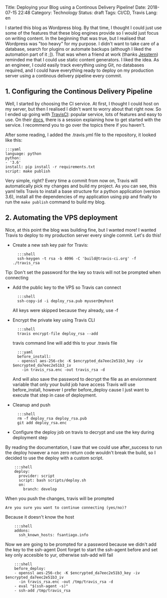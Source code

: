 Title: Deploying your Blog using a Continous Delivery Pipeline!
Date: 2018-07-15 22:48
Category: Technology
Status: draft
Tags: CI/CD, Travis
Lang: en

I started this blog as Wordpress blog. By that time, I thought I could just use some of the features
that these blog engines provide so I would just focus on writing content. In the beginning that was
true, but I realised that Wordpress was "too heavy" for my purpose. I didn't want to take care of a
database, search for plugins or automate backups (although I liked the automation part of it ;]). That was when a friend at work (thanks [Jesstern](http://jsstrn.me/)) reminded me that I could use static content generators. I liked the idea. As an engineer, I could easily track everything using Git, no databases required,
and I could have everything ready to deploy on my production server using a continous delivery pipeline every commit.

## 1. Configuring the Continous Delivery Pipeline
Well, I started by choosing the CI service. At first, I thought I could host on my server, but then I realised I didn't want to worry about that right now.
So I ended up going with [TravisCI](http://travis-ci.org): popular service, lots of features and easy to use.
On their [docs](https://docs.travis-ci.com/user/getting-started/#To-get-started-with-Travis-CI), there is a session explaining how to get started with the service.
I recommend you to go over the topics there if you haven't.

After some reading, I added the .travis.yml file to the repository, it looked like this:

    :::yaml
    language: python
    python:
    - '3.6'
    install: pip install -r requirements.txt
    script: make publish

Very simple, right? Every time a commit from now on, Travis will automatically pick my changes and build my project. As you can see, this yaml tells Travis to install
a base structure for a python application (version 3.6), install all the dependencies of my application using pip and finally to run the `make publish` command
to build my blog.

## 2. Automating the VPS deployment
Nice, at this point the blog was building fine, but I wanted more! I wanted Travis to deploy to my production server every single commit. Let's do this!

* Create a new ssh key pair for Travis:

        :::shell
        ssh-keygen -t rsa -b 4096 -C 'build@travis-ci.org' -f ./travis_rsa

Tip: Don't set the password for the key so travis will not be prompted when connecting

* Add the public key to the VPS so Travis can connect

        :::shell
        ssh-copy-id -i deploy_rsa.pub myuser@myhost
    All keys were skipped because they already, use -f

* Encrypt the private key using Travis CLI

        :::shell
        travis encrypt-file deploy_rsa --add

    travis command line will add this to your .travis file

        :::yaml
        before_install:
        - openssl aes-256-cbc -K $encrypted_da7eec2e51b3_key -iv $encrypted_da7eec2e51b3_iv
          -in travis_rsa.enc -out travis_rsa -d

    And will also save the password to decrypt the file as an enviornment variable that only your build job have access
Travis will use before_install, however I prefer before_deploy cause I just want to execute that step in case of deployment.

* Cleanup and push

        :::shell
        rm -f deploy_rsa deploy_rsa.pub
        git add deploy_rsa.enc

* Configure the deploy job on travis to decrypt and use the key during deployment step

By reading the documentation, I saw that we could use after_success to run the deploy however a non zero return code wouldn't break the build, so I decided to use the deploy with a custom script.

        :::shell
        deploy:
          provider: script
          script: bash scripts/deploy.sh
          on:
            branch: develop

When you push the changes, travis will be prompted
```
Are you sure you want to continue connecting (yes/no)?
```
Because it doesn't know the host

        :::shell
        addons:
          ssh_known_hosts: fsantiago.info

Now we are going to be prompted for a password because we didn't add the key to the ssh-agent
Dont forget to start the ssh-agent before and set key only accesible to yur, otherwise ssh-add will fail

        :::shell
        before_deploy:
        - openssl aes-256-cbc -K $encrypted_da7eec2e51b3_key -iv $encrypted_da7eec2e51b3_iv
          -in travis_rsa.enc -out /tmp/travis_rsa -d
        - eval "$(ssh-agent -s)"
        - ssh-add /tmp/travis_rsa
